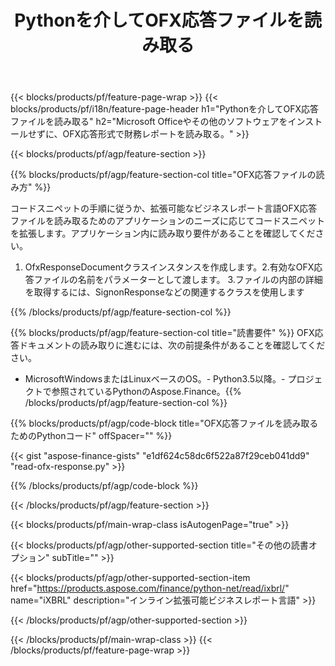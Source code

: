 ﻿---
title: Pythonを介してOFX応答ファイルを読み取る
description: OFX応答ファイルを読み取るためのサンプルコード。 APIサンプルコードを使用して、Pythonベースのアプリケーション内のバッチOFX応答ファイルを読み取ります。 
url: /ja/python-net/read/ofx-response/
family: finance
platformtag: python
feature: read
informat: OFX response
outformat: 
otherformats: 
---
{{< blocks/products/pf/feature-page-wrap >}}
{{< blocks/products/pf/i18n/feature-page-header h1="Pythonを介してOFX応答ファイルを読み取る" h2="Microsoft Officeやその他のソフトウェアをインストールせずに、OFX応答形式で財務レポートを読み取る。" >}}

{{< blocks/products/pf/agp/feature-section >}}

{{% blocks/products/pf/agp/feature-section-col title="OFX応答ファイルの読み方" %}}

コードスニペットの手順に従うか、拡張可能なビジネスレポート言語OFX応答ファイルを読み取るためのアプリケーションのニーズに応じてコードスニペットを拡張します。アプリケーション内に読み取り要件があることを確認してください。

1. OfxResponseDocumentクラスインスタンスを作成します。2.有効なOFX応答ファイルの名前をパラメーターとして渡します。
3.ファイルの内部の詳細を取得するには、SignonResponseなどの関連するクラスを使用します

{{% /blocks/products/pf/agp/feature-section-col %}}

{{% blocks/products/pf/agp/feature-section-col title="読書要件" %}}
OFX応答ドキュメントの読み取りに進むには、次の前提条件があることを確認してください。 
- MicrosoftWindowsまたはLinuxベースのOS。- Python3.5以降。- プロジェクトで参照されているPythonのAspose.Finance。{{% /blocks/products/pf/agp/feature-section-col %}}

{{% blocks/products/pf/agp/code-block title="OFX応答ファイルを読み取るためのPythonコード" offSpacer="" %}}

{{< gist "aspose-finance-gists" "e1df624c58dc6f522a87f29ceb041dd9" "read-ofx-response.py" >}}

{{% /blocks/products/pf/agp/code-block %}}

{{< /blocks/products/pf/agp/feature-section >}}

{{< blocks/products/pf/main-wrap-class isAutogenPage="true" >}}

{{< blocks/products/pf/agp/other-supported-section title="その他の読書オプション" subTitle="" >}}

{{< blocks/products/pf/agp/other-supported-section-item href="https://products.aspose.com/finance/python-net/read/ixbrl/" name="iXBRL" description="インライン拡張可能ビジネスレポート言語" >}}

{{< /blocks/products/pf/agp/other-supported-section >}}

{{< /blocks/products/pf/main-wrap-class >}}
{{< /blocks/products/pf/feature-page-wrap >}}